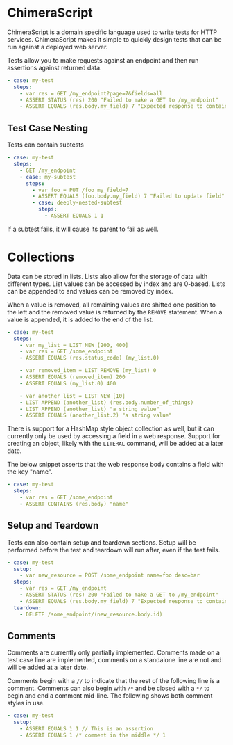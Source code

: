 # ChimeraScript
ChimeraScript is a domain specific language used to write tests for HTTP
services. ChimeraScript makes it simple to quickly design tests that
can be run against a deployed web server.

Tests allow you to make requests against an endpoint and then run
assertions against returned data.

```yaml
- case: my-test
  steps:
    - var res = GET /my_endpoint?page=7&fields=all
    - ASSERT STATUS (res) 200 "Failed to make a GET to /my_endpoint" 
    - ASSERT EQUALS (res.body.my_field) 7 "Expected response to contain my_field set to 7" 
```

## Test Case Nesting

Tests can contain subtests
```yaml
- case: my-test
  steps:
    - GET /my_endpoint
    - case: my-subtest
      steps:
        - var foo = PUT /foo my_field=7
        - ASSERT EQUALS (foo.body.my_field) 7 "Failed to update field" 
        - case: deeply-nested-subtest
          steps:
            - ASSERT EQUALS 1 1
```

If a subtest fails, it will cause its parent to fail as well.

# Collections

Data can be stored in lists. Lists also allow for the storage of data with
different types. List values can be accessed by index and are 0-based.
Lists can be appended to and values can be removed by index.

When a value is removed, all remaining values are shifted one position to
the left and the removed value is returned by the `REMOVE` statement.
When a value is appended, it is added to the end of the list.

```yaml
- case: my-test
  steps:
    - var my_list = LIST NEW [200, 400]
    - var res = GET /some_endpoint
    - ASSERT EQUALS (res.status_code) (my_list.0)

    - var removed_item = LIST REMOVE (my_list) 0
    - ASSERT EQUALS (removed_item) 200
    - ASSERT EQUALS (my_list.0) 400

    - var another_list = LIST NEW [10]
    - LIST APPEND (another_list) (res.body.number_of_things)
    - LIST APPEND (another_list) "a string value"
    - ASSERT EQUALS (another_list.2) "a string value"
```

There is support for a HashMap style object collection as well, but it can
currently only be used by accessing a field in a web response. Support for
creating an object, likely with the `LITERAL` command, will be added at a later
date.

The below snippet asserts that the web response body contains a field with
the key "name".

```yaml
- case: my-test
  steps:
    - var res = GET /some_endpoint
    - ASSERT CONTAINS (res.body) "name"
```

## Setup and Teardown

Tests can also contain setup and teardown sections. Setup will be performed
before the test and teardown will run after, even if the test fails.
```yaml
- case: my-test
  setup:
    - var new_resource = POST /some_endpoint name=foo desc=bar
  steps:
    - var res = GET /my_endpoint
    - ASSERT STATUS (res) 200 "Failed to make a GET to /my_endpoint" 
    - ASSERT EQUALS (res.body.my_field) 7 "Expected response to contain my_field set to 7" 
  teardown:
    - DELETE /some_endpoint/(new_resource.body.id)
```

## Comments

Comments are currently only partially implemented. Comments made on a
test case line are implemented, comments on a standalone line are not and will
be added at a later date.

Comments begin with a `//` to indicate that the rest of the following line
is a comment. Comments can also begin with `/*` and be closed with a `*/`
to begin and end a comment mid-line. The following shows both comment
styles in use.
```yaml
- case: my-test
  setup:
    - ASSERT EQUALS 1 1 // This is an assertion
    - ASSERT EQUALS 1 /* comment in the middle */ 1
```

